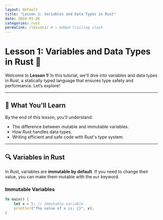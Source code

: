 ```yaml
---
layout: default
title: "Lesson 1: Variables and Data Types in Rust"
date: 2024-01-26
categories: rust
permalink: /lesson1/ # ← Added trailing slash
---
```


# Lesson 1: Variables and Data Types in Rust 🔢

Welcome to **Lesson 1**! In this tutorial, we'll dive into variables and data types in Rust, a statically typed language that ensures type safety and performance. Let’s explore!

---

## 📝 What You'll Learn
By the end of this lesson, you’ll understand:
- The difference between mutable and immutable variables.
- How Rust handles data types.
- Writing efficient and safe code with Rust's type system.

---

## 🔍 Variables in Rust

In Rust, variables are **immutable by default**. If you need to change their value, you can make them mutable with the `mut` keyword.

### Immutable Variables
```rust
fn main() {
    let x = 5; // Immutable variable
    println!("The value of x is: {}", x);
}
